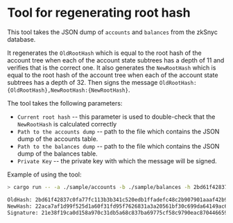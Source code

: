 # Tool for regenerating root hash

This tool takes the JSON dump of `accounts` and `balances` from the zkSnyc database.

It regenerates the `OldRootHash` which is equal to the root hash of the account tree when each of the account state
subtrees has a depth of 11 and verifies that is the correct one. It also generates the `NewRootHash` which is equal to
the root hash of the account tree when each of the account state subtrees has a depth of 32. Then signs the message
`OldRootHash:{OldRootHash},NewRootHash:{NewRootHash}`.

The tool takes the following parameters:

- `Current root hash` -- this parameter is used to double-check that the `NewRootHash` is calculated correctly
- `Path to the accounts dump` -- path to the file which contains the JSON dump of the accounts table.
- `Path to the balances dump` -- path to the file which contains the JSON dump of the balances table.
- `Private Key` -- the private key with which the message will be signed.

Example of using the tool:

```sh
> cargo run -- -a ./sample/accounts -b ./sample/balances -h 2bd61f42837c0fa77fc113b3b341c520edb1ffadefc48c2b907901aaaf42b906 -p d03f45dc6e06aa9a0fc53189a2a89561c42dc4ffffc13881d64401cd0beb604a

OldHash: 2bd61f42837c0fa77fc113b3b341c520edb1ffadefc48c2b907901aaaf42b906
NewHash: 22aca7af1d99f525d1a60f31fd95f7626831a3a20561bf30c699da64149ac6b6
Signature: 21e38f19ca0d158a970c31db5a68c837ba69775cf58c9790eac870446659c00c0953e252d180cc81c288ac61e63724ccc7f85e21cff6d1f2cb180668c187e72000
```
